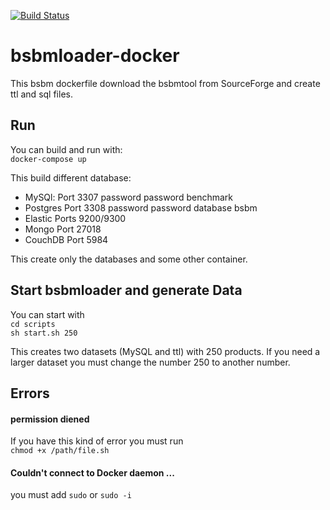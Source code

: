 
[![Build Status](https://travis-ci.org/Iranox/mapbench-data.svg?branch=feature%2Fteiid)](https://travis-ci.org/Iranox/mapbench-data)

# bsbmloader-docker

This bsbm dockerfile download the bsbmtool from SourceForge and create ttl and
sql files.

## Run
 You can build  and run  with:             
 `docker-compose up`

 This build different database:  

* MySQl:   Port 3307  password password benchmark  
* Postgres Port 3308   password password database bsbm
* Elastic  Ports 9200/9300
* Mongo Port 27018
* CouchDB Port 5984

This create only the databases and some other container.

## Start bsbmloader and generate Data


You can start with   
``cd scripts``    
``sh start.sh 250``

This creates two datasets (MySQL and ttl) with 250 products. If you need a larger 
dataset you must change the number 250 to another number.  

## Errors


#### permission diened
If you have this kind of error you must run   
`chmod +x /path/file.sh`

#### Couldn't connect to Docker daemon ...

you must add `sudo` or `sudo -i`
